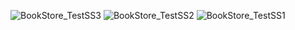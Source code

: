 ![BookStore_TestSS3](https://github.com/muhammetiyidil/BookStore/assets/102310431/e7eb257a-f78d-41c4-a7cd-b5837bffc84b)
![BookStore_TestSS2](https://github.com/muhammetiyidil/BookStore/assets/102310431/4a01e892-d0b1-4f20-ba24-fddee13a5a13)
![BookStore_TestSS1](https://github.com/muhammetiyidil/BookStore/assets/102310431/0e66128a-26c0-4edd-ac35-08af7944341e)
